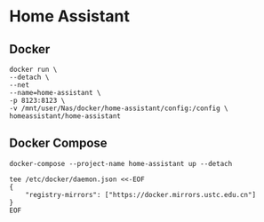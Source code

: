 # Home Assistant

## Docker

```
docker run \
--detach \
--net
--name=home-assistant \
-p 8123:8123 \
-v /mnt/user/Nas/docker/home-assistant/config:/config \
homeassistant/home-assistant
```

## Docker Compose

```
docker-compose --project-name home-assistant up --detach
```

```
tee /etc/docker/daemon.json <<-EOF
{
    "registry-mirrors": ["https://docker.mirrors.ustc.edu.cn"]
}
EOF
```
